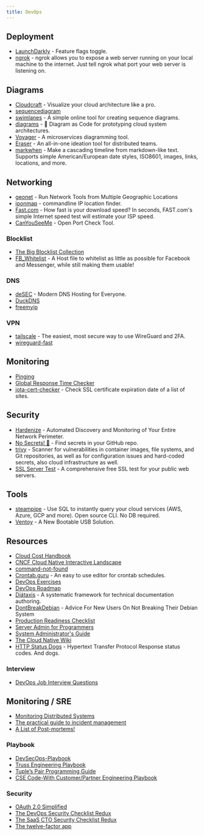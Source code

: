```yaml
---
title: DevOps
---
```


## Deployment

- [LaunchDarkly](https://launchdarkly.com/) - Feature flags toggle.
- [ngrok](https://ngrok.com/) - ngrok allows you to expose a web server running on your local machine to the internet. Just tell ngrok what port your web server is listening on.

## Diagrams

- [Cloudcraft](https://www.cloudcraft.co) - Visualize your cloud architecture like a pro.
- [sequencediagram](https://sequencediagram.org/)
- [swimlanes](https://swimlanes.io) - A simple online tool for creating sequence diagrams.
- [diagrams](https://github.com/mingrammer/diagrams) - 🎨 Diagram as Code for prototyping cloud system architectures.
- [Voyager](https://voyager.vyne.co/) - A microservices diagramming tool.
- [Eraser](https://app.tryeraser.com/all) - An all-in-one ideation tool for distributed teams.
- [markwhen](https://github.com/mark-when/markwhen) - Make a cascading timeline from markdown-like text. Supports simple American/European date styles, ISO8601, images, links, locations, and more.


## Networking

- [geonet](https://geonet.shodan.io/) - Run Network Tools from Multiple Geographic Locations
- [iponmap](https://github.com/nogizhopaboroda/iponmap) - commandline IP location finder.
- [Fast.com](https://fast.com/) - How fast is your download speed? In seconds, FAST.com's simple Internet speed test will estimate your ISP speed.
- [CanYouSeeMe](https://canyouseeme.org) - Open Port Check Tool.

### Blocklist

- [The Big Blocklist Collection](https://firebog.net)
- [FB_Whitelist](https://github.com/zlatco/FB_Whitelist) - A Host file to whitelist as little as possible for Facebook and Messenger, while still making them usable!

### DNS

- [deSEC](https://desec.io) - Modern DNS Hosting for Everyone.
- [DuckDNS](https://www.duckdns.org)
- [freemyip](https://www.freemyip.com)

### VPN

- [tailscale](https://tailscale.com/download/linux) - The easiest, most secure way to use WireGuard and 2FA.
- [wireguard-fast](https://github.com/fastai/wireguard-fast)

## Monitoring

- [Pinging](https://www.pinging.net/)
- [Global Response Time Checker](https://checker.ddosify.com/)
- [jota-cert-checker](https://github.com/juliojsb/jota-cert-checker) - Check SSL certificate expiration date of a list of sites.

## Security

- [Hardenize](https://www.hardenize.com/) - Automated Discovery and Monitoring of Your Entire Network Perimeter.
- [No Secrets! 🤫](https://sourcegraph-community.github.io/no-secrets/) - Find secrets in your GitHub repo.
- [trivy](https://github.com/aquasecurity/trivy) - Scanner for vulnerabilities in container images, file systems, and Git repositories, as well as for configuration issues and hard-coded secrets, also cloud infrastructure as well.
- [SSL Server Test](https://www.ssllabs.com/ssltest/) - A comprehensive free SSL test for your public web servers.


## Tools

- [steampipe](https://github.com/turbot/steampipe) - Use SQL to instantly query your cloud services (AWS, Azure, GCP and more). Open source CLI. No DB required.
- [Ventoy](https://ventoy.net/en/index.html) - A New Bootable USB Solution.

## Resources

- [Cloud Cost Handbook](https://handbook.vantage.sh/)
- [CNCF Cloud Native Interactive Landscape](https://landscape.cncf.io/)
- [command-not-found](https://command-not-found.com)
- [Crontab.guru](https://crontab.guru/) - An easy to use editor for crontab schedules.
- [DevOps Exercises](https://github.com/bregman-arie/devops-exercises)
- [DevOps Roadmap](https://roadmap.sh/devops)
- [Diátaxis](https://diataxis.fr/) - A systematic framework for technical documentation authoring.
- [DontBreakDebian](https://wiki.debian.org/DontBreakDebian) - Advice For New Users On Not Breaking Their Debian System
- [Production Readiness Checklist](https://gruntwork.io/devops-checklist)
- [Server Admin for Programmers](https://serversforhackers.com/)
- [System Administrator's Guide](https://docs.rockylinux.org/books/admin_guide/01-presentation/)
- [The Cloud Native Wiki](https://www.aquasec.com/cloud-native-academy/)
- [HTTP Status Dogs](https://httpstatusdogs.com/) - Hypertext Transfer Protocol Response status codes. And dogs.

### Interview

- [DevOps Job Interview Questions](https://github.com/DNXLabs/DevOps-Interview-Questions)

## Monitoring / SRE

- [Monitoring Distributed Systems](https://sre.google/sre-book/monitoring-distributed-systems/)
- [The practical guide to incident management](https://incident.io/guide/)
- [A List of Post-mortems!](https://github.com/danluu/post-mortems)

### Playbook

- [DevSecOps-Playbook](https://github.com/6mile/DevSecOps-Playbook)
- [Truss Engineering Playbook](https://playbook.truss.dev/docs)
- [Tuple’s Pair Programming Guide](https://tuple.app/pair-programming-guide)
- [CSE Code-With Customer/Partner Engineering Playbook](https://github.com/microsoft/code-with-engineering-playbook)

### Security

- [OAuth 2.0 Simplified](https://www.oauth.com/)
- [The DevOps Security Checklist Redux](https://www.goldfiglabs.com/guide/devops-security-checklist/)
- [The SaaS CTO Security Checklist Redux](https://www.goldfiglabs.com/guide/saas-cto-security-checklist/)
- [The twelve-factor app](https://12factor.net/)
